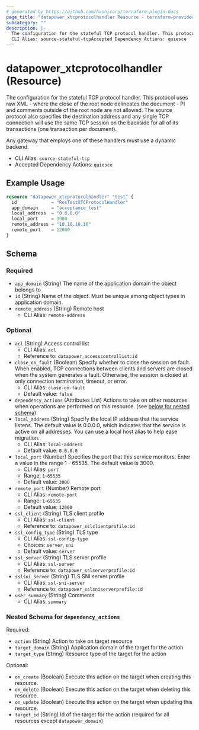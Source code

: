 ```yaml
---
# generated by https://github.com/hashicorp/terraform-plugin-docs
page_title: "datapower_xtcprotocolhandler Resource - terraform-provider-datapower"
subcategory: ""
description: |-
  The configuration for the stateful TCP protocol handler. This protocol uses raw XML - where the close of the root node delineates the document - PI and comments outside of the root node are not allowed. The source protocol also specifies the destination address and any single TCP connection will use the same TCP session on the backside for all of its transactions (one transaction per document). Any gateway that employs one of these handlers must use a dynamic backend.
  CLI Alias: source-stateful-tcpAccepted Dependency Actions: quiesce
---
```


# datapower_xtcprotocolhandler (Resource)

The configuration for the stateful TCP protocol handler. This protocol uses raw XML - where the close of the root node delineates the document - PI and comments outside of the root node are not allowed. The source protocol also specifies the destination address and any single TCP connection will use the same TCP session on the backside for all of its transactions (one transaction per document). <p>Any gateway that employs one of these handlers must use a dynamic backend.</p>
  - CLI Alias: `source-stateful-tcp`
  - Accepted Dependency Actions: `quiesce`

## Example Usage

```terraform
resource "datapower_xtcprotocolhandler" "test" {
  id             = "ResTestXTCProtocolHandler"
  app_domain     = "acceptance_test"
  local_address  = "0.0.0.0"
  local_port     = 3000
  remote_address = "10.10.10.10"
  remote_port    = 12000
}
```

<!-- schema generated by tfplugindocs -->
## Schema

### Required

- `app_domain` (String) The name of the application domain the object belongs to
- `id` (String) Name of the object. Must be unique among object types in application domain.
- `remote_address` (String) Remote host
  - CLI Alias: `remote-address`

### Optional

- `acl` (String) Access control list
  - CLI Alias: `acl`
  - Reference to: `datapower_accesscontrollist:id`
- `close_on_fault` (Boolean) Specify whether to close the session on fault. When enabled, TCP connections between clients and servers are closed when the system generates a fault. Otherwise, the session is closed at only connection termination, timeout, or error.
  - CLI Alias: `close-on-fault`
  - Default value: `false`
- `dependency_actions` (Attributes List) Actions to take on other resources when operations are performed on this resource. (see [below for nested schema](#nestedatt--dependency_actions))
- `local_address` (String) Specify the local IP address that the service listens. The default value is 0.0.0.0, which indicates that the service is active on all addresses. You can use a local host alias to help ease migration.
  - CLI Alias: `local-address`
  - Default value: `0.0.0.0`
- `local_port` (Number) Specifies the port that this service monitors. Enter a value in the range 1 - 65535. The default value is 3000.
  - CLI Alias: `port`
  - Range: `1`-`65535`
  - Default value: `3000`
- `remote_port` (Number) Remote port
  - CLI Alias: `remote-port`
  - Range: `1`-`65535`
  - Default value: `12000`
- `ssl_client` (String) TLS client profile
  - CLI Alias: `ssl-client`
  - Reference to: `datapower_sslclientprofile:id`
- `ssl_config_type` (String) TLS type
  - CLI Alias: `ssl-config-type`
  - Choices: `server`, `sni`
  - Default value: `server`
- `ssl_server` (String) TLS server profile
  - CLI Alias: `ssl-server`
  - Reference to: `datapower_sslserverprofile:id`
- `sslsni_server` (String) TLS SNI server profile
  - CLI Alias: `ssl-sni-server`
  - Reference to: `datapower_sslsniserverprofile:id`
- `user_summary` (String) Comments
  - CLI Alias: `summary`

<a id="nestedatt--dependency_actions"></a>
### Nested Schema for `dependency_actions`

Required:

- `action` (String) Action to take on target resource
- `target_domain` (String) Application domain of the target for the action
- `target_type` (String) Resource type of the target for the action

Optional:

- `on_create` (Boolean) Execute this action on the target when creating this resource.
- `on_delete` (Boolean) Execute this action on the target when deleting this resource.
- `on_update` (Boolean) Execute this action on the target when updating this resource.
- `target_id` (String) Id of the target for the action (required for all resources except `datapower_domain`)
